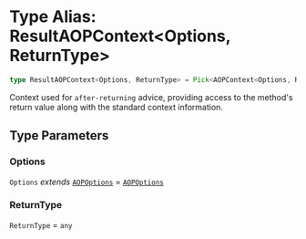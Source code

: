 # Type Alias: ResultAOPContext\<Options, ReturnType\>

```ts
type ResultAOPContext<Options, ReturnType> = Pick<AOPContext<Options, ReturnType>, "method" | "options" | "result">;
```

Context used for `after-returning` advice, providing access to the
method's return value along with the standard context information.

## Type Parameters

### Options

`Options` *extends* [`AOPOptions`](AOPOptions.md) = [`AOPOptions`](AOPOptions.md)

### ReturnType

`ReturnType` = `any`
